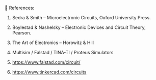 📖 References:
1. Sedra & Smith – Microelectronic Circuits, Oxford University Press.

2. Boylestad & Nashelsky – Electronic Devices and Circuit Theory, Pearson.

3. The Art of Electronics – Horowitz & Hill

4. Multisim / Falstad / TINA-TI / Proteus Simulators

5. https://www.falstad.com/circuit/

6. https://www.tinkercad.com/circuits